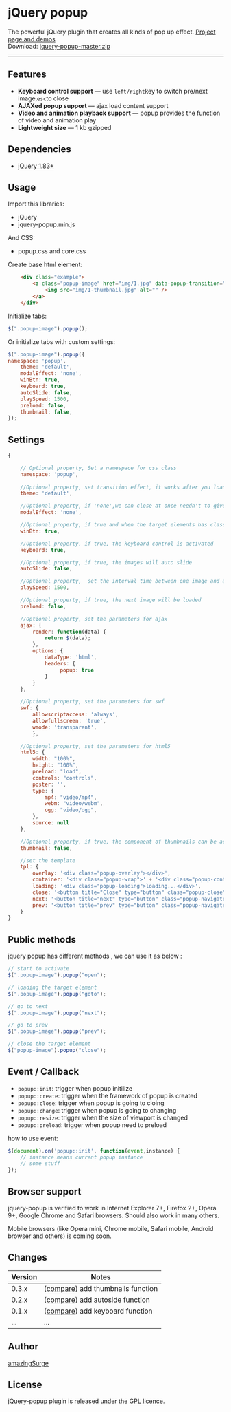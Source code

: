 # jQuery popup

The powerful jQuery plugin that creates all kinds of pop up effect. <a href="http://amazingsurge.github.io/jquery-popup/">Project page and demos</a><br />
Download: <a href="https://github.com/amazingSurge/jquery-popup/archive/master.zip">jquery-popup-master.zip</a>

***

## Features

* **Keyboard control support** — use `left/right`key to switch pre/next image,`esc`to close
* **AJAXed popup support** — ajax load content support
* **Video and animation playback support** — popup provides the function of video and animation play
* **Lightweight size** — 1 kb gzipped

## Dependencies
* <a href="http://jquery.com/" target="_blank">jQuery 1.83+</a>

## Usage

Import this libraries:
* jQuery
* jquery-popup.min.js

And CSS:
* popup.css and core.css 


Create base html element:
```html
    <div class="example">
        <a class="popup-image" href="img/1.jpg" data-popup-transition="fade" data-popup-title='this is a image'      data-popup-skin='skinRimless'>
            <img src="img/1-thumbnail.jpg" alt="" />
        </a>
    </div>
```

Initialize tabs:
```javascript
$(".popup-image").popup();
```

Or initialize tabs with custom settings:
```javascript
$(".popup-image").popup({
namespace: 'popup',
    theme: 'default',
    modalEffect: 'none',
    winBtn: true,
    keyboard: true,
    autoSlide: false,
    playSpeed: 1500,
    preload: false,
    thumbnail: false,
});
```

## Settings

```javascript
{   

    // Optional property, Set a namespace for css class
    namespace: 'popup',
    
    //Optional property, set transition effect, it works after you load specified theme file
    theme: 'default',

    //Optional property, if 'none',we can close at once needn't to give time to render css3 transition
    modalEffect: 'none',

    //Optional property, if true and when the target elements has class<code>namespace + '-container'</code>, it's can be closed.
    winBtn: true,

    //Optional property, if true, the keyboard control is activated
    keyboard: true,

    //Optional property, if true, the images will auto slide
    autoSlide: false,

    //Optional property,  set the interval time between one image and anther
    playSpeed: 1500,

    //Optional property, if true, the next image will be loaded
    preload: false,

    //Optional property, set the parameters for ajax
    ajax: {
        render: function(data) {
            return $(data);
        },
        options: {
            dataType: 'html',
            headers: {
                 popup: true
            }
        }
    },

    //Optional property, set the parameters for swf
    swf: {
        allowscriptaccess: 'always',
        allowfullscreen: 'true',
        wmode: 'transparent',
        },

    //Optional property, set the parameters for html5
    html5: {
        width: "100%",
        height: "100%",
        preload: "load",
        controls: "controls",
        poster: '',
        type: {
            mp4: "video/mp4",
            webm: "video/webm",
            ogg: "video/ogg",
        },
        source: null
    },

    //Optional property, if true, the component of thumbnails can be activation
    thumbnail: false,

    //set the template
    tpl: {
        overlay: '<div class="popup-overlay"></div>',
        container: '<div class="popup-wrap">' + '<div class="popup-container">' + '<div class="popup-content-wrap">' + '<div class="popup-content-holder">' + '<div class="popup-content">' + '</div>' + '<div class="popup-infoBar">' + '<div class="popup-title"></div>' + '<span class="popup-counter"></span>' + '</div>' + '</div>' + '</div>' + '</div>' + '</div>',
        loading: '<div class="popup-loading">loading...</div>',
        close: '<button title="Close" type="button" class="popup-close">x</button>',
        next: '<button title="next" type="button" class="popup-navigate popup-next"></button>',
        prev: '<button title="prev" type="button" class="popup-navigate popup-prev"></button>'
    }
}
```

## Public methods

jquery popup has different methods , we can use it as below :
```javascript
// start to activate
$(".popup-image").popup("open");

// loading the target element
$(".popup-image").popup("goto");

// go to next
$(".popup-image").popup("next");

// go to prev
$(".popup-image").popup("prev");

// close the target element
$("popup-image").popup("close");

```

## Event / Callback

* <code>popup::init</code>: trigger when popup initilize
* <code>popup::create</code>: trigger when the framework of popup is created
* <code>popup::close</code>: trigger when popup is going to cloing
* <code>popup::change</code>: trigger when popup is going to changing
* <code>popup::resize</code>: trigger when the size of viewport is changed
* <code>popup::preload</code>: trigger when popup need to preload

how to use event:
```javascript
$(document).on('popup::init', function(event,instance) {
    // instance means current popup instance 
    // some stuff
});
```

## Browser support
jquery-popup is verified to work in Internet Explorer 7+, Firefox 2+, Opera 9+, Google Chrome and Safari browsers. Should also work in many others.

Mobile browsers (like Opera mini, Chrome mobile, Safari mobile, Android browser and others) is coming soon.

## Changes

| Version | Notes                                                            |
|---------|------------------------------------------------------------------|
|   0.3.x | ([compare][compare-1.3]) add thumbnails function                    |
|   0.2.x | ([compare][compare-1.2]) add autoside function                    |
|   0.1.x | ([compare][compare-1.1]) add keyboard function                   |
|     ... | ...                                                              |

[compare-1.3]: https://github.com/amazingSurge/jquery-popup/compare/v1.3.0...v1.4.0
[compare-1.2]: https://github.com/amazingSurge/jquery-popup/compare/v1.2.0...v1.3.0
[compare-1.1]: https://github.com/amazingSurge/jquery-popup/compare/v1.1.0...v1.2.0

## Author
[amazingSurge](http://amazingSurge.com)

## License
jQuery-popup plugin is released under the <a href="https://github.com/amazingSurge/jquery-popup/blob/master/LICENCE.GPL" target="_blank">GPL licence</a>.


